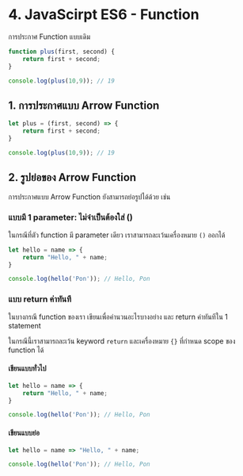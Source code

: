 
# 4. JavaScirpt ES6 - Function 

การประกาศ Function แบบเดิม

```js
function plus(first, second) {
    return first + second;
}

console.log(plus(10,9)); // 19 
```

## 1. การประกาศแบบ Arrow Function

```js
let plus = (first, second) => {
    return first + second;
}

console.log(plus(10,9)); // 19 
```

## 2. รูปย่อของ Arrow Function

การประกาศแบบ Arrow Function ยังสามารถย่อรูปได้ด้วย เช่น

### แบบมี 1 parameter: ไม่จำเป็นต้องใส่ ()

ในกรณีที่ตัว function มี parameter เดียว เราสามารถละเว้นเครื่องหมาย `()` ออกได้

```js
let hello = name => {
    return "Hello, " + name;
}

console.log(hello('Pon')); // Hello, Pon
```

### แบบ return ค่าทันที

ในบางกรณี function ของเรา เขียนเพื่อคำนวนอะไรบางอย่าง และ return ค่าทันทีใน 1 statement 

ในกรณีนี้เราสามารถละเว้น keyword `return` และเครื่องหมาย `{}` ที่กำหนด scope ของ function ได้ 

#### เขียนแบบทั่วไป

```js
let hello = name => {
    return "Hello, " + name;
}

console.log(hello('Pon')); // Hello, Pon
```

#### เขียนแบบย่อ

```js
let hello = name => "Hello, " + name;

console.log(hello('Pon')); // Hello, Pon
```

